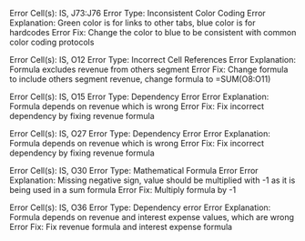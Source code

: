 Error Cell(s): IS, J73:J76
Error Type: Inconsistent Color Coding
Error Explanation: Green color is for links to other tabs, blue color is for hardcodes
Error Fix: Change the color to blue to be consistent with common color coding protocols

Error Cell(s): IS, O12
Error Type: Incorrect Cell References
Error Explanation: Formula excludes revenue from others segment
Error Fix: Change formula to include others segment revenue, change formula to =SUM(O8:O11)

Error Cell(s): IS, O15
Error Type: Dependency Error
Error Explanation: Formula depends on revenue which is wrong
Error Fix: Fix incorrect dependency by fixing revenue formula

Error Cell(s): IS, O27
Error Type: Dependency Error
Error Explanation: Formula depends on revenue which is wrong
Error Fix: Fix incorrect dependency by fixing revenue formula

Error Cell(s): IS, O30
Error Type: Mathematical Formula Error
Error Explanation: Missing negative sign, value should be multiplied with -1 as it is being used in a sum formula
Error Fix: Multiply formula by -1


Error Cell(s): IS, O36
Error Type: Dependency error
Error Explanation: Formula depends on revenue and interest expense values, which are wrong
Error Fix: Fix revenue formula and interest expense formula

